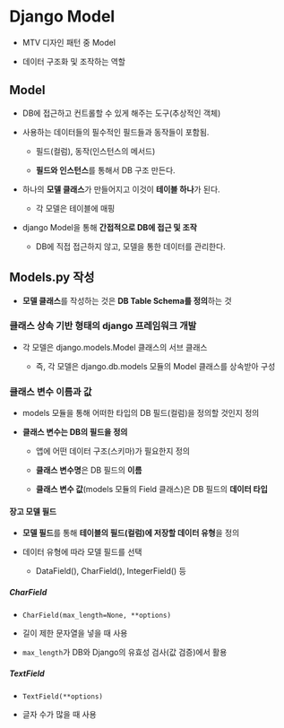 # Django Model

- MTV 디자인 패턴 중 Model

- 데이터 구조화 및 조작하는 역할

## Model

- DB에 접근하고 컨트롤할 수 있게 해주는 도구(추상적인 객체)

- 사용하는 데이터들의 필수적인 필드들과 동작들이 포함됨.

    - 필드(컬럼), 동작(인스턴스의 메서드)

    - **필드와 인스턴스**를 통해서 DB 구조 만든다.

- 하나의 **모델 클래스**가 만들어지고 이것이 **테이블 하나**가 된다.

    - 각 모델은 테이블에 매핑

- django Model을 통해 **간접적으로 DB에 접근 및 조작**
    
    - DB에 직접 접근하지 않고, 모델을 통한 데이터를 관리한다.

## Models.py 작성

- **모델 클래스**를 작성하는 것은 **DB Table Schema를 정의**하는 것

### 클래스 상속 기반 형태의 django 프레임워크 개발

- 각 모델은 django.models.Model 클래스의 서브 클래스

    - 즉, 각 모델은 django.db.models 모듈의 Model 클래스를 상속받아 구성

### 클래스 변수 이름과 값

- models 모듈을 통해 어떠한 타입의 DB 필드(컬럼)을 정의할 것인지 정의

- **클래스 변수는 DB의 필드을 정의**

    - 앱에 어떤 데이터 구조(스키마)가 필요한지 정의

    - **클래스 변수명**은 DB 필드의 **이름**

    - **클래스 변수 값**(models 모듈의 Field 클래스)은 DB 필드의 **데이터 타입**

#### 장고 모델 필드

- **모델 필드**를 통해 **테이블의 필드(컬럼)에 저장할 데이터 유형**을 정의

- 데이터 유형에 따라 모델 필드를 선택

    - DataField(), CharField(), IntegerField() 등

##### CharField

- `CharField(max_length=None, **options)`

- 길이 제한 문자열을 넣을 때 사용

- `max_length`가 DB와 Django의 유효성 검사(값 검증)에서 활용

##### TextField

- `TextField(**options)`

- 글자 수가 많을 때 사용